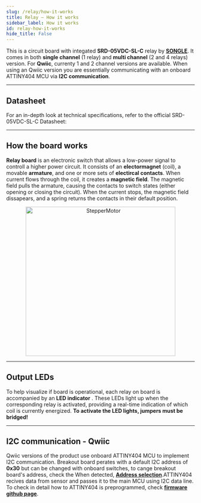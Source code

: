 ```yaml
---
slug: /relay/how-it-works 
title: Relay – How it works
sidebar_label: How it works
id: relay-how-it-works 
hide_title: False
---  
```

This is a circuit board with integated **SRD-05VDC-SL-C** relay by [**SONGLE**](https://www.circuitbasics.com/wp-content/uploads/2015/11/). It comes in both **single channel** (1 relay) and **multi channel** (2 and 4 relays) version. For **Qwiic**, currenty 1 and 2 channel versions are available. When using an Qwiic version you are essentially communicating with an onboard ATTINY404 MCU via **I2C communication**.


<CenteredImage src="/img/relay/relay_on_board.jpg" alt="SRD-05VDC-SL-C on board" caption="SRD-05VDC-SL-C on the board of easyC breakout board" width="400px" />

<CenteredImage src="/img/relay/ATTINY_on_board.jpg" alt="ATTINY404 on board" caption="ATTINY404 on the board of easyC breakout board" width="400px" />

---

## Datasheet

For an in-depth look at technical specifications, refer to the official SRD-05VDC-SL-C Datasheet: 

<QuickLink  
  title="SRD-05VDC-SL-C Datasheet"  
  description="Detailed technical documentation for the SRD-05VDC-SL-C Datasheet relay"  
  url="https://www.circuitbasics.com/wp-content/uploads/2015/11/SRD-05VDC-SL-C-Datasheet.pdf"  
/>

---
## How the board works

**Relay board** is an electronic switch that allows a low-power signal to controll a higher power circuit. It consists of an **electormagnet** (coil), a movable **armature**, and one or more sets of **electircal contacts**. When current flows through the coil, it creates a **magnetic field**. The magnetic field pulls the armature, causing the contacts to switch states (either opening or closing the circuit). When the current stops, the magnetic field dissapears, and a spring returns the contacts in their default position. 

<div align="center">
  <a title="Wapcaplet; Digigalos. The original uploader was Digigalos at English Wikipedia., GFDL &lt;http://www.gnu.org/copyleft/fdl.html&gt;, via Wikimedia Commons" href="https://en.wikipedia.org/wiki/Relay#/media/File:Relay_principle_horizontal_new.gif">
    <img width="400" alt="StepperMotor" src="https://upload.wikimedia.org/wikipedia/commons/a/a0/Relay_principle_horizontal_new.gif"/>
  </a>
</div>

---

## Output LEDs  

To help visualize if board is operational, each relay on board is accompanied by an **LED indicator** . These LEDs light up when the corresponding relay is activated, providing a real-time indication of which coil is currently energized. **To activate the LED lights, jumpers must be bridged!**

---

## I2C communication - Qwiic

Qwiic versions of the product use onboard ATTINY404 MCU to implement I2C communication. Breakout board perates with a default I2C address of **0x30**  but can be changed with onboard switches, to cange breakout board's address, check the  When detected, [**Address selection**](/documentation/relay/hardware#jumper-details).ATTINY404 recives data from sensor and passes it to the main MCU using I2C data line. To check in detail how to ATTINY404 is preprogrammed, check [**firmware github page**](https://github.com/SolderedElectronics/Soldered-Relay-Arduino-Library/blob/dev/extras/attiny_firmware/attiny_firmware.cpp).